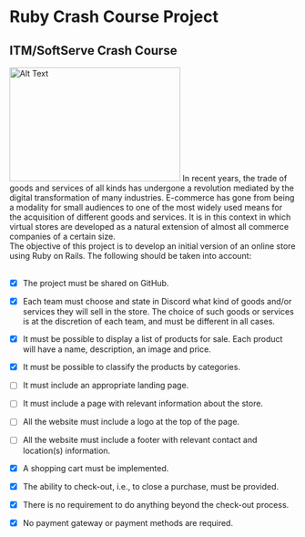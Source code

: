 # Ruby Crash Course Project 
## ITM/SoftServe Crash Course
<img src="https://res.cloudinary.com/practicaldev/image/fetch/s--jvDLhx0b--/c_imagga_scale,f_auto,fl_progressive,h_420,q_auto,w_1000/https://dev-to-uploads.s3.amazonaws.com/i/cpcr5w0kgl6j94tss7n9.png" alt="Alt Text" width="300" height="200" /> 
In recent years, the trade of goods and services of all kinds has undergone a revolution mediated by the digital transformation of many industries. E-commerce has gone from being a modality for small audiences to one of the most widely used means for the acquisition of different goods and services. It is in this context in which virtual stores are developed as a natural extension of almost all commerce companies of a certain size.
<br>
The objective of this project is to develop an initial version of an online store using Ruby on Rails. The following should be taken into account:
<br>
<br>

- [X] The project must be shared on GitHub.
- [X] Each team must choose and state in Discord what kind of goods and/or services they will sell in the store. The choice of such goods or services is at the discretion of each team, and must be different in all cases.
- [X] It must be possible to display a list of products for sale. Each product will have a name, description, an image and price.
- [X] It must be possible to classify the products by categories.
- [ ] It must include an appropriate landing page.
- [ ] It must include a page with relevant information about the store.
- [ ] All the website must include a logo at the top of the page.
- [ ] All the website must include a footer with relevant contact and location(s) information.
- [X] A shopping cart must be implemented.
- [X] The ability to check-out, i.e., to close a purchase, must be provided.
- [X] There is no requirement to do anything beyond the check-out process.
- [X] No payment gateway or payment methods are required.


